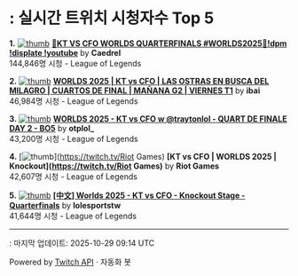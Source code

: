 # : 실시간 트위치 시청자수 Top 5

**1.** [![thumb](https://static-cdn.jtvnw.net/previews-ttv/live_user_caedrel-320x180.jpg)](https://twitch.tv/Caedrel)
**[🔴KT VS CFO WORLDS QUARTERFINALS #WORLDS2025🔴!dpm !displate !youtube](https://twitch.tv/Caedrel)** by **Caedrel**<br>144,846명 시청  - League of Legends

**2.** [![thumb](https://static-cdn.jtvnw.net/previews-ttv/live_user_ibai-320x180.jpg)](https://twitch.tv/ibai)
**[WORLDS 2025 | KT vs CFO | LAS OSTRAS EN BUSCA DEL MILAGRO | CUARTOS DE FINAL | MAÑANA G2 | VIERNES T1](https://twitch.tv/ibai)** by **ibai**<br>46,984명 시청  - League of Legends

**3.** [![thumb](https://static-cdn.jtvnw.net/previews-ttv/live_user_otplol_-320x180.jpg)](https://twitch.tv/otplol_)
**[WORLDS 2025 - KT vs CFO w @traytonlol - QUART DE FINALE DAY 2 - BO5](https://twitch.tv/otplol_)** by **otplol_**<br>43,200명 시청  - League of Legends

**4.** [![thumb](https://static-cdn.jtvnw.net/previews-ttv/live_user_riotgames-320x180.jpg)](https://twitch.tv/Riot Games)
**[KT vs CFO | WORLDS 2025 | Knockout](https://twitch.tv/Riot Games)** by **Riot Games**<br>42,607명 시청  - League of Legends

**5.** [![thumb](https://static-cdn.jtvnw.net/previews-ttv/live_user_lolesportstw-320x180.jpg)](https://twitch.tv/lolesportstw)
**[[中文] Worlds 2025 - KT vs CFO - Knockout Stage - Quarterfinals](https://twitch.tv/lolesportstw)** by **lolesportstw**<br>41,644명 시청  - League of Legends


---
: 마지막 업데이트: 2025-10-29 09:14 UTC

Powered by [Twitch API](https://dev.twitch.tv/docs/api/reference) · 자동화 봇